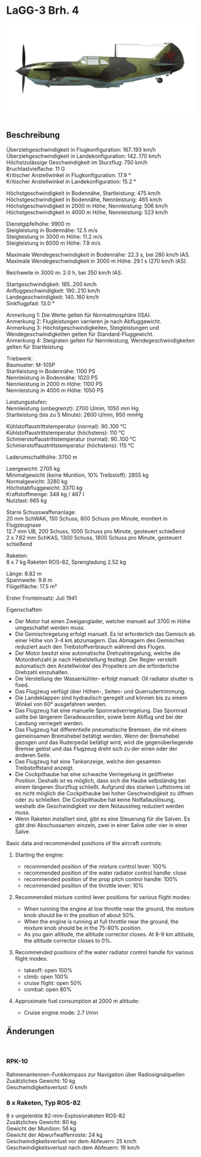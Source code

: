 # LaGG-3 Brh. 4  
  
![lagg3s4](../images/lagg3s4.png)  
  
## Beschreibung  
  
Überziehgeschwindigkeit in Flugkonfiguration: 167..193 km/h  
Überziehgeschwindigkeit in Landekonfiguration: 142..170 km/h  
Höchstzulässige Geschwindigkeit im Sturzflug: 750 km/h  
Bruchlastvielfache: 11 G  
Kritischer Anstellwinkel in Flugkonfiguration: 17.9 °  
Kritischer Anstellwinkel in Landekonfiguration: 15.2 °  
  
Höchstgeschwindigkeit in Bodennähe, Startleistung: 475 km/h  
Höchstgeschwindigkeit in Bodennähe, Nennleistung: 465 km/h  
Höchstgeschwindigkeit in 2000 m Höhe, Nennleistung: 506 km/h  
Höchstgeschwindigkeit in 4000 m Höhe, Nennleistung: 523 km/h  
  
Dienstgipfelhöhe: 9900 m  
Steigleistung in Bodennähe: 12.5 m/s  
Steigleistung in 3000 m Höhe: 11.2 m/s  
Steigleistung in 6000 m Höhe: 7.9 m/s  
  
Maximale Wendegeschwindigkeit in Bodennähe: 22.3 s, bei 280 km/h IAS.  
Maximale Wendegeschwindigkeit in 3000 m Höhe: 29.1 s (270 km/h IAS).  
  
Reichweite in 3000 m: 2.0 h, bei 350 km/h IAS.  
  
Startgeschwindigkeit: 165..200 km/h  
Anfluggeschwindigkeit: 190..210 km/h  
Landegeschwindigkeit: 140..160 km/h  
Sinkflugpfad: 13.0 °  
  
Anmerkung 1: Die Werte gelten für Normatmosphäre (ISA).  
Anmerkung 2: Flugleistungen varrieren je nach Abfluggewicht.  
Anmerkung 3: Höchstgeschwindigkeiten, Steigleistungen und Wendegeschwindigkeiten gelten für Standard-Fluggewicht.  
Anmerkung 4: Steigraten gelten für Nennleistung, Wendegeschwindigkeiten gelten für Startleistung.  
  
Triebwerk:  
Baumuster: M-105P  
Startleistung in Bodennähe: 1100 PS  
Nennleistung in Bodennähe: 1020 PS  
Nennleistung in 2000 m Höhe: 1100 PS  
Nennleistung in 4000 m Höhe: 1050 PS  
  
Leistungsstufen:  
Nennleistung (unbegrenzt): 2700 U/min, 1050 mm Hg  
Startleistung (bis zu 5 Minute): 2600 U/min, 950 mmHg  
  
Kühlstoffaustrittstemperatur (normal): 90..100 °C  
Kühlstoffaustrittstemperatur (höchstens): 110 °C  
Schmierstoffaustrittstemperatur (normal): 90..100 °C  
Schmierstoffaustrittstemperatur (höchstens): 115 °C  
  
Laderumschalthöhe: 3700 m  
  
Leergewicht: 2705 kg  
Minimalgewicht (keine Munition, 10% Treibstoff): 2855 kg  
Normalgewicht: 3280 kg  
Höchstabfluggewicht: 3370 kg  
Kraftstoffmenge: 348 kg / 467 l  
Nutzlast: 665 kg  
  
Starre Schusswaffenanlage:  
20 mm SchWAK, 150 Schuss, 800 Schuss pro Minute, montiert in Flugzeugnase  
12.7 mm UB, 200 Schuss, 1000 Schuss pro Minute, gesteuert schießend  
2 x 7.62 mm SchKAS, 1300 Schuss, 1800 Schuss pro Minute, gesteuert schießend  
  
Raketen:  
8 x 7 kg Raketen ROS-82, Sprengladung 2.52 kg  
  
Länge: 8.82 m  
Spannweite: 9.8 m  
Flügelfläche: 17.5 m²  
  
Erster Fronteinsatz: Juli 1941  
  
Eigenschaften:  
- Der Motor hat einen Zweiganglader, welcher manuell auf 3700 m Höhe umgeschaltet werden muss.  
- Die Gemischregelung erfolgt manuell. Es ist erforderlich das Gemisch ab einer Höhe von 3-4 km abzumagern. Das Abmagern des Gemisches reduziert auch den Treibstoffverbrauch während des Fluges.  
- Der Motor besitzt eine automatische Drehzahlregelung, welche die Motordrehzahl je nach Hebelstellung festlegt. Der Regler verstellt automatisch den Anstellwinkel des Propellers um die erforderliche Drehzahl einzuhalten.  
- Die Verstellung der Wasserkühler- erfolgt manuell. Oil radiator shutter is fixed.  
- Das Flugzeug verfügt über Höhen-, Seiten- und Querrudertrimmung.  
- Die Landeklappen sind hydraulisch geregelt und können bis zu einem Winkel von 60° ausgefahren werden.  
- Das Flugzeug hat eine manuelle Spornradverriegelung. Das Spornrad sollte bei längerem Geradeausrollen, sowie beim Abflug und bei der Landung verriegelt werden.  
- Das Flugzeug hat differentielle pneumatische Bremsen, die mit einem gemeinsamen Bremshebel betätigt werden. Wenn der Bremshebel gezogen und das Ruderpedal betätigt wird, wird die gegenüberliegende Bremse gelöst und das Flugzeug dreht sich zu der einen oder der anderen Seite.  
- Das Flugzeug hat eine Tankanzeige, welche den gesamten Treibstoffstand anzeigt.  
- Die Cockpithaube hat eine schwache Verriegelung in geöffneter Position. Deshalb ist es möglich, dass sich die Haube selbständig bei einem längeren Sturzflug schließt. Aufgrund des starken Luftstroms ist es nicht möglich die Cockpithaube bei hoher Geschwindigkeit zu öffnen oder zu schließen. Die Cockpithaube hat keine Notfallauslösung, weshalb die Geschwindigkeit vor dem Notausstieg reduziert werden muss.  
- Wenn Raketen installiert sind, gibt es eine Steuerung für die Salven. Es gibt drei Abschussarten: einzeln, zwei in einer Salve oder vier in einer Salve.  
  
Basic data and recommended positions of the aircraft controls:  
1. Starting the engine:  
	- recommended position of the mixture control lever: 100%  
	- recommended position of the water radiator control handle: close  
	- recommended position of the prop pitch control handle: 100%  
	- recommended position of the throttle lever: 10%  
  
2. Recommended mixture control lever positions for various flight modes:  
	- When running the engine at low throttle near the ground, the mixture knob should be in the position of about 50%.  
	- When the engine is running at full throttle near the ground, the mixture knob should be in the 75-80% position.  
	- As you gain altitude, the altitude corrector closes. At 8-9 km altitude, the altitude corrector closes to 0%.  
  
3. Recommended positions of the water radiator control handle for various flight modes:  
	- takeoff: open 100%  
	- climb: open 100%  
	- cruise flight: open 50%  
	- combat: open 80%  
  
4. Approximate fuel consumption at 2000 m altitude:  
	- Cruise engine mode: 2.7 l/min  
  
## Änderungen  
  ﻿
  
  
### RPK-10  
  
Rahmenantennen-Funkkompass zur Navigation über Radiosignalquellen  
Zusätzliches Gewicht: 10 kg  
Geschwindigkeitsverlust: 0 km/h  ﻿
  
  
### 8 x Raketen, Typ ROS-82  
  
8 x ungelenkte 82-mm-Explosivraketen ROS-82  
Zusätzliches Gewicht: 80 kg  
Gewicht der Munition: 56 kg  
Gewicht der Abwurfwaffenroste: 24 kg  
Geschwindigkeitsverlust vor dem Abfeuern: 25 km/h  
Geschwindigkeitsverlust nach dem Abfeuern: 19 km/h  